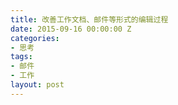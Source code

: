 ```yaml
---
title: 改善工作文档、邮件等形式的编辑过程
date: 2015-09-16 00:00:00 Z
categories:
- 思考
tags:
- 邮件
- 工作
layout: post
---
```


